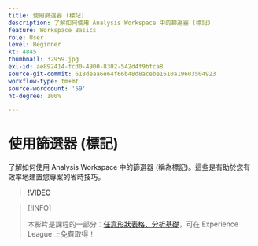 ```yaml
---
title: 使用篩選器 (標記)
description: 了解如何使用 Analysis Workspace 中的篩選器 (標記)
feature: Workspace Basics
role: User
level: Beginner
kt: 4845
thumbnail: 32959.jpg
exl-id: ae892414-fcd0-4900-8302-542d4f9bfca8
source-git-commit: 618deaa6e64f66b48d8acebe1610a19603504923
workflow-type: tm+mt
source-wordcount: '59'
ht-degree: 100%

---
```


# 使用篩選器 (標記)

了解如何使用 Analysis Workspace 中的篩選器 (稱為標記)。這些是有助於您有效率地建置您專案的省時技巧。

>[!VIDEO](https://video.tv.adobe.com/v/32959/?quality=12&learn=on)

>[!INFO]
>
> 本影片是課程的一部分：[任意形狀表格、分析基礎](https://experienceleague.adobe.com/?recommended=Analytics-U-1-2020.3)，可在 Experience League 上免費取得！
